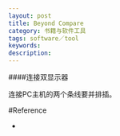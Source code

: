 ```yaml
---
layout: post
title: Beyond Compare
category: 书籍与软件工具
tags: software／tool
keywords: 
description: 
---
```


####连接双显示器

连接PC主机的两个条线要并排插。

#Reference

* []()
